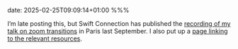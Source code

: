 date: 2025-02-25T09:09:14+01:00
%%%

I’m late posting this, but Swift Connection has published the [recording of my talk on zoom transitions](https://async.techconnection.io/talks/swift-connection/swift-connection-2024/douglas-hill-zoom-transitions-a-comprehensive-guide) in Paris last September. I also put up a [page linking to the relevant resources](/zoom-transitions-talk/).
